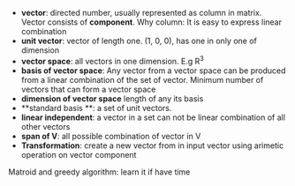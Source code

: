 + **vector**: directed number, usually represented as column in matrix. Vector consists of **component**. Why column: It is easy to express linear combination
+ **unit vector**: vector of length one. (1, 0, 0), has one in only one of dimension
+ **vector space**: all vectors in one dimension. E.g R<sup>3</sup>
+ **basis of vector space**: Any vector from a vector space can be produced from a linear combination of the set of vector. Minimum number of vectors that can form a vector space
+ **dimension of vector space** length of any its basis
+ **standard basis **: a set of unit vectors.
+ **linear independent**: a vector in a set can not be linear combination of all other vectors
+ **span of V**: all possible combination of vector in V
+ **Transformation**: create a new vector from in input vector using arimetic operation on vector component



Matroid and greedy algorithm: learn it if have time
